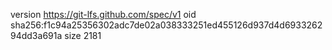 version https://git-lfs.github.com/spec/v1
oid sha256:f1c94a25356302adc7de02a038333251ed455126d937d4d693326294dd3a691a
size 2181
